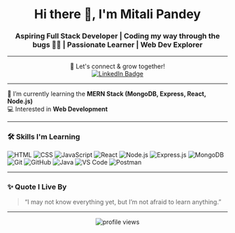 <h1 align="center">Hi there 👋, I'm Mitali Pandey</h1>
<h3 align="center">Aspiring Full Stack Developer | Coding my way through the bugs 🐛✨ | Passionate Learner | Web Dev Explorer</h3>

---

<p align="center">
  💬 Let's connect & grow together!<br/>
  <a href="https://www.linkedin.com/in/mitali-pandey-288166256/" target="_blank">
    <img src="https://img.shields.io/badge/-LinkedIn-blue?style=for-the-badge&logo=linkedin&logoColor=white" alt="LinkedIn Badge"/>
  </a>
</p>

---

🌱 I’m currently learning the **MERN Stack (MongoDB, Express, React, Node.js)**  
💻 Interested in **Web Development**  

---

### 🛠️ Skills I'm Learning

![HTML](https://img.shields.io/badge/-HTML5-E34F26?style=flat&logo=html5&logoColor=white)
![CSS](https://img.shields.io/badge/-CSS3-1572B6?style=flat&logo=css3)
![JavaScript](https://img.shields.io/badge/-JavaScript-black?style=flat&logo=javascript)
![React](https://img.shields.io/badge/-React-black?style=flat&logo=react)
![Node.js](https://img.shields.io/badge/-Node.js-339933?style=flat&logo=node.js&logoColor=white)
![Express.js](https://img.shields.io/badge/-Express.js-black?style=flat&logo=express)
![MongoDB](https://img.shields.io/badge/-MongoDB-black?style=flat&logo=mongodb)
![Git](https://img.shields.io/badge/-Git-F05032?style=flat&logo=git)
![GitHub](https://img.shields.io/badge/-GitHub-181717?style=flat&logo=github)
![Java](https://img.shields.io/badge/-Java-black?style=flat&logo=java)
![VS Code](https://img.shields.io/badge/-VS%20Code-007ACC?style=flat&logo=visual-studio-code)
![Postman](https://img.shields.io/badge/-Postman-black?style=flat&logo=postman)

---

### ✨ Quote I Live By

> “I may not know everything yet, but I’m not afraid to learn anything.”

---

<p align="center">
  <img src="https://komarev.com/ghpvc/?username=Mitali-Pandey&label=Profile%20views&color=0e75b6&style=flat" alt="profile views" />
</p>
